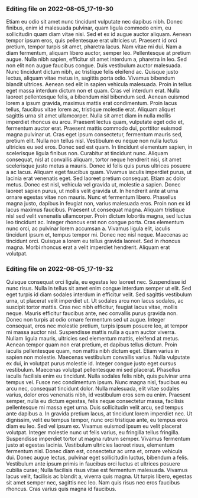 

### Editing file on 2022-08-05_17-19-30

Etiam eu odio sit amet nunc tincidunt vulputate nec dapibus nibh. Donec finibus, enim id malesuada pulvinar, quam ligula commodo enim, eu sollicitudin quam diam vitae nisi. Sed et ex id augue auctor aliquam. Aenean tempor ipsum eros, quis pellentesque erat ultricies ut. Praesent id orci pretium, tempor turpis sit amet, pharetra lacus. Nam vitae mi dui. Nam a diam fermentum, aliquam libero auctor, semper leo. Pellentesque at pretium augue.
Nulla nibh sapien, efficitur sit amet interdum a, pharetra in leo. Sed non elit non augue faucibus congue. Duis vestibulum auctor malesuada. Nunc tincidunt dictum nibh, ac tristique felis eleifend ac. Quisque justo lectus, aliquam vitae metus in, sagittis porta odio. Vivamus bibendum blandit ultrices. Aenean sed elit in sapien vehicula malesuada.
Proin in tellus eget massa interdum dictum non et quam. Cras vel interdum erat. Nulla laoreet pellentesque felis, a bibendum nisl bibendum sed. Aenean euismod lorem a ipsum gravida, maximus mattis erat condimentum. Proin lacus tellus, faucibus vitae lorem ac, tristique molestie erat. Aliquam aliquet sagittis urna sit amet ullamcorper. Nulla sit amet diam in nulla mollis imperdiet rhoncus eu arcu. Praesent lectus quam, vulputate eget odio et, fermentum auctor erat. Praesent mattis commodo dui, porttitor euismod magna pulvinar ut. Cras eget ipsum consectetur, fermentum mauris sed, pretium elit. Nulla non tellus nisl. Vestibulum eu neque non nulla luctus ultricies eu sed eros. Donec sed est quam. In tincidunt elementum sapien, in scelerisque ligula finibus non. Curabitur at tincidunt nunc.
Aliquam consequat, nisl at convallis aliquam, tortor neque hendrerit nisi, sit amet scelerisque justo metus a mauris. Donec id felis quis purus ultrices posuere a ac lacus. Aliquam eget faucibus quam. Vivamus iaculis imperdiet purus, ut lacinia erat venenatis eget. Sed laoreet pretium consequat. Etiam ac dolor metus. Donec est nisl, vehicula vel gravida ut, molestie a sapien. Donec laoreet sapien purus, ut mollis velit gravida ut. In hendrerit ante at urna ornare egestas vitae non mauris. Nunc et fermentum libero. Phasellus magna justo, dapibus in feugiat non, varius malesuada eros.
Proin non ex id lacus maximus faucibus. Praesent ut consequat magna. Aliquam tristique nisl sed velit venenatis ullamcorper. Proin dictum lobortis magna, sed luctus leo tincidunt ac. Integer rhoncus erat non congue porta. Cras elementum nunc orci, ac pulvinar lorem accumsan a. Vivamus ligula elit, iaculis tincidunt ipsum et, tempus tempor mi. Donec nec nisl neque. Maecenas ac tincidunt orci. Quisque a lorem eu tellus gravida laoreet. Sed in rhoncus magna. Morbi rhoncus erat a velit imperdiet hendrerit. Aliquam erat volutpat.




### Editing file on 2022-08-05_17-19-32

Quisque consequat orci ligula, eu egestas leo laoreet nec. Suspendisse id nunc risus. Nulla in tellus sit amet enim congue interdum semper ut elit. Sed eget turpis id diam sodales interdum in efficitur velit. Sed sagittis vestibulum urna, ut placerat velit imperdiet ut. Ut sodales arcu non lacus sodales, ac suscipit tortor mattis. Cras nec nibh efficitur, feugiat lacus vitae, mollis neque.
Mauris efficitur faucibus ante, nec convallis purus gravida non. Donec non turpis at odio ornare fermentum sed ut augue. Integer consequat, eros nec molestie pretium, turpis ipsum posuere leo, at tempor mi massa auctor nisl. Suspendisse mattis nulla a quam auctor viverra. Nullam ligula mauris, ultricies sed elementum mattis, eleifend at metus. Aenean tempor quam non erat pretium, et dapibus tellus dictum. Proin iaculis pellentesque quam, non mattis nibh dictum eget. Etiam varius in sapien non molestie. Maecenas vestibulum convallis varius.
Nulla vulputate ex dui, in volutpat purus molestie id. Integer congue justo eget cursus vestibulum. Maecenas volutpat pellentesque mi sed placerat. Phasellus iaculis facilisis enim eu tincidunt. Nulla sodales felis nibh, quis pulvinar urna tempus vel. Fusce nec condimentum ipsum. Nunc magna nisl, faucibus eu arcu nec, consequat tincidunt dolor. Nulla malesuada, elit vitae sodales varius, dolor eros venenatis nibh, id vestibulum eros sem eu enim. Praesent semper, nulla eu dictum egestas, felis neque consectetur massa, facilisis pellentesque mi massa eget urna. Duis sollicitudin velit arcu, sed tempus ante dapibus a. In gravida pretium lacus, at tincidunt lorem imperdiet nec. Ut dignissim, velit eu tempus tempor, nunc orci tristique ante, eu tempus eros diam eu leo. Sed vel ipsum ex. Vivamus euismod ipsum eu velit placerat volutpat. Integer molestie nunc ut felis varius, eu fringilla tellus fringilla. Suspendisse imperdiet tortor ut magna rutrum semper.
Vivamus fermentum justo at egestas lacinia. Vestibulum ultricies laoreet risus, elementum fermentum nisl. Donec diam est, consectetur ac urna et, ornare vehicula dui. Donec augue lectus, pulvinar eget sollicitudin luctus, bibendum a felis. Vestibulum ante ipsum primis in faucibus orci luctus et ultrices posuere cubilia curae; Nulla facilisis risus vitae est fermentum malesuada. Vivamus lacus velit, facilisis ac blandit a, viverra quis magna. Ut turpis libero, egestas sit amet semper nec, sagittis nec leo. Nam quis risus nec eros faucibus rhoncus. Cras varius quis magna id faucibus.


